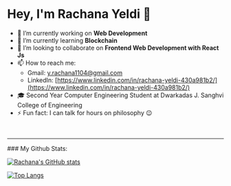 #            Hey, I'm Rachana Yeldi 👋



- 🔭 I’m currently working on **Web Development**
- 🌱 I’m currently learning **Blockchain**
- 👯 I’m looking to collaborate on **Frontend Web Development with React Js**
- 📫 How to reach me: 
    * Gmail: [y.rachana1104@gmail.com](y.rachana1104@gmail.com)
    * LinkedIn: [https://www.linkedin.com/in/rachana-yeldi-430a981b2/](https://www.linkedin.com/in/rachana-yeldi-430a981b2/)
- 🎓 Second Year Computer Engineering Student at Dwarkadas J. Sanghvi College of Engineering
- ⚡ Fun fact: I can talk for hours on philosophy 😉

<br/>
<hr/>
### My Github Stats:

[![Rachana's GitHub stats](https://github-readme-stats.vercel.app/api?username=Rachana1104)](https://github.com/Rachana1104/github-readme-stats)

[![Top Langs](https://github-readme-stats.vercel.app/api/top-langs/?username=Rachana1104&layout=compact)](https://github.com/Rachana1104/github-readme-stats)